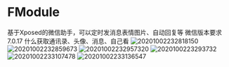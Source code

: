 # FModule
基于Xposed的微信助手，可以定时发消息表情图片、自动回复等
微信版本要求7.0.17
什么获取通讯录、头像、消息、自己看
![20201002232818150](https://user-images.githubusercontent.com/34017395/110879518-19c92b00-8318-11eb-9901-8193ee4d9ac8.png)
![20201002232859673](https://user-images.githubusercontent.com/34017395/110879533-2057a280-8318-11eb-938d-220d3563bc25.png)
![20201002232957320](https://user-images.githubusercontent.com/34017395/110879560-28afdd80-8318-11eb-99ac-3aeafcbbbfb8.png)
![2020100223293732](https://user-images.githubusercontent.com/34017395/110879568-2c436480-8318-11eb-8b2b-137918c569d1.png)
![20201002233107478](https://user-images.githubusercontent.com/34017395/110879571-2ea5be80-8318-11eb-8389-dc0a2f07d30a.png)
![20201002233136547](https://user-images.githubusercontent.com/34017395/110879577-306f8200-8318-11eb-8745-4a592999ad3c.png)
